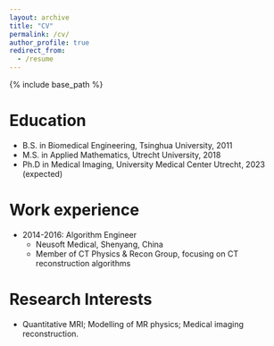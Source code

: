 ```yaml
---
layout: archive
title: "CV"
permalink: /cv/
author_profile: true
redirect_from:
  - /resume
---
```


{% include base_path %}

Education
======
* B.S. in Biomedical Engineering, Tsinghua University, 2011
* M.S. in Applied Mathematics, Utrecht University, 2018
* Ph.D in Medical Imaging, University Medical Center Utrecht, 2023 (expected)


Work experience
======
* 2014-2016: Algorithm Engineer
  * Neusoft Medical, Shenyang, China
  * Member of CT Physics & Recon Group, focusing on CT reconstruction algorithms


Research Interests
======
* Quantitative MRI; Modelling of MR physics; Medical imaging reconstruction.


